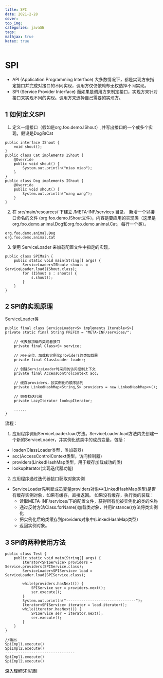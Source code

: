 ```yaml
---
title: SPI
date: 2021-2-28
cover:
top_img:
categories: javaSE
tags: 
mathjax: true
katex: true
---
```

# SPI

- API (Application Programming Interface) 大多数情况下，都是实现方来指定接口并完成对接口的不同实现，调用方仅仅依赖却无权选择不同实现。
- SPI (Service Provider Interface) 而如果是调用方来制定接口，实现方来针对接口来实现不同的实现。调用方来选择自己需要的实现方。

## 1 如何定义SPI

1. 定义一组接口（假如是org.foo.demo.IShout）,并写出接口的一个或多个实现，假设是Dog和Cat

```
public interface IShout {
    void shout();
}
public class Cat implements IShout {
    @Override
    public void shout() {
        System.out.println("miao miao");
    }
}
public class Dog implements IShout {
    @Override
    public void shout() {
        System.out.println("wang wang");
    }
}
```
2. 在 src/main/resources/ 下建立 /META-INF/services 目录， 新增一个以接口命名的文件 (org.foo.demo.IShout文件)，内容是要应用的实现类（这里是org.foo.demo.animal.Dog和org.foo.demo.animal.Cat，每行一个类）。

```
org.foo.demo.animal.Dog
org.foo.demo.animal.Cat
```

3. 使用 ServiceLoader 来加载配置文件中指定的实现。
```
public class SPIMain {
    public static void main(String[] args) {
        ServiceLoader<IShout> shouts = ServiceLoader.load(IShout.class);
        for (IShout s : shouts) {
            s.shout();
        }
    }
}
```
## 2 SPI的实现原理
ServiceLoader类
```
public final class ServiceLoader<S> implements Iterable<S>{
private static final String PREFIX = "META-INF/services/";

    // 代表被加载的类或者接口
    private final Class<S> service;

    // 用于定位，加载和实例化providers的类加载器
    private final ClassLoader loader;

    // 创建ServiceLoader时采用的访问控制上下文
    private final AccessControlContext acc;

    // 缓存providers，按实例化的顺序排列
    private LinkedHashMap<String,S> providers = new LinkedHashMap<>();

    // 懒查找迭代器
    private LazyIterator lookupIterator;

    ......
}
```
流程：
1. 应用程序调用ServiceLoader.load方法。ServiceLoader.load方法内先创建一个新的ServiceLoader，并实例化该类中的成员变量，包括：
- loader(ClassLoader类型，类加载器)
- acc(AccessControlContext类型，访问控制器)
- providers(LinkedHashMap类型，用于缓存加载成功的类)
- lookupIterator(实现迭代器功能)
2. 应用程序通过迭代器接口获取对象实例
- ServiceLoader先判断成员变量providers对象中(LinkedHashMap类型)是否有缓存实例对象，如果有缓存，直接返回。 如果没有缓存，执行类的装载：
    + 读取META-INF/services/下的配置文件，获得所有能被实例化的类的名称
    + 通过反射方法Class.forName()加载类对象，并用instance()方法将类实例化
    + 把实例化后的类缓存到providers对象中(LinkedHashMap类型）
    + 返回实例对象。
## 3 SPI的两种使用方法

```
public class Test {
    public static void main(String[] args) {    
        Iterator<SPIService> providers = Service.providers(SPIService.class);
        ServiceLoader<SPIService> load = ServiceLoader.load(SPIService.class);

        while(providers.hasNext()) {
            SPIService ser = providers.next();
            ser.execute();
        }
        System.out.println("--------------------------------");
        Iterator<SPIService> iterator = load.iterator();
        while(iterator.hasNext()) {
            SPIService ser = iterator.next();
            ser.execute();
        }
    }
}
```
```
//输出
SpiImpl1.execute()
SpiImpl2.execute()
--------------------------------
SpiImpl1.execute()
SpiImpl2.execute()
```

[深入理解SPI机制](https://www.jianshu.com/p/3a3edbcd8f24)